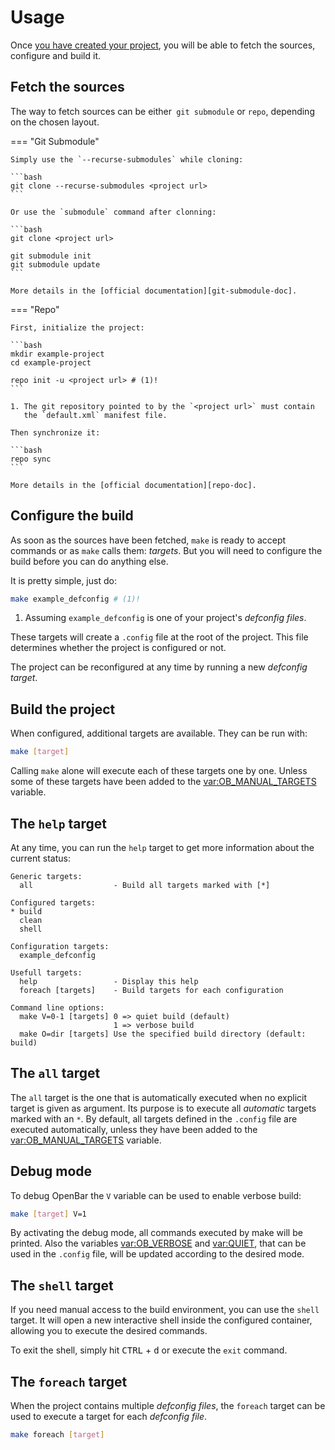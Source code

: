 # Usage

Once [you have created your project](easy-install.md), you will be able to
fetch the sources, configure and build it.

## Fetch the sources

The way to fetch sources can be either` git submodule` or `repo`, depending on
the chosen layout.

=== "Git Submodule"

    Simply use the `--recurse-submodules` while cloning:

    ```bash
    git clone --recurse-submodules <project url>
    ```

    Or use the `submodule` command after clonning:

    ```bash
    git clone <project url>

    git submodule init
    git submodule update
    ```

    More details in the [official documentation][git-submodule-doc].

[git-submodule-doc]: https://git-scm.com/book/en/v2/Git-Tools-Submodules#_cloning_submodules

=== "Repo"

    First, initialize the project:

    ```bash
    mkdir example-project
    cd example-project

    repo init -u <project url> # (1)!
    ```

    1. The git repository pointed to by the `<project url>` must contain
       the `default.xml` manifest file.

    Then synchronize it:

    ```bash
    repo sync
    ```

    More details in the [official documentation][repo-doc].

[repo-doc]: https://source.android.com/docs/setup/reference/repo

## Configure the build

As soon as the sources have been fetched, `make` is ready to accept commands or
as `make` calls them: *targets*. But you will need to configure the build before
you can do anything else.

It is pretty simple, just do:

```bash
make example_defconfig # (1)!
```

1. Assuming `example_defconfig` is one of your project's *defconfig files*.

These targets will create a `.config` file at the root of the project. This file
determines whether the project is configured or not.

The project can be reconfigured at any time by running a new *defconfig target*.

## Build the project

When configured, additional targets are available. They can be run with:

```bash
make [target]
```

Calling `make` alone will execute each of these targets one by one. Unless
some of these targets have been added to the <var:OB_MANUAL_TARGETS> variable.

## The `help` target

At any time, you can run the `help` target to get more information about the
current status:

```
Generic targets:
  all                  - Build all targets marked with [*]

Configured targets:
* build
  clean
  shell

Configuration targets:
  example_defconfig

Usefull targets:
  help                 - Display this help
  foreach [targets]    - Build targets for each configuration

Command line options:
  make V=0-1 [targets] 0 => quiet build (default)
                       1 => verbose build
  make O=dir [targets] Use the specified build directory (default: build)
```

## The `all` target

The `all` target is the one that is automatically executed when no explicit
target is given as argument. Its purpose is to execute all *automatic* targets
marked with an `*`. By default, all targets defined in the `.config` file are
executed automatically, unless they have been added to the
<var:OB_MANUAL_TARGETS> variable.

## Debug mode

To debug OpenBar the `V` variable can be used to enable verbose build:

```bash
make [target] V=1
```

By activating the debug mode, all commands executed by make will be printed.
Also the variables <var:OB_VERBOSE> and <var:QUIET>, that can be used in the
`.config` file, will be updated according to the desired mode.

## The `shell` target

If you need manual access to the build environment, you can use the `shell`
target. It will open a new interactive shell inside the configured container,
allowing you to execute the desired commands.

To exit the shell, simply hit <kbd>CTRL</kbd> + <kbd>d</kbd> or execute
the `exit` command.

## The `foreach` target

When the project contains multiple *defconfig files*, the `foreach` target can
be used to execute a target for each *defconfig file*.

```bash
make foreach [target]
```
